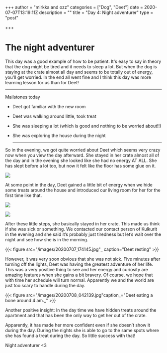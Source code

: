 +++
author = "mirkka and ozz"
categories = ["Dog", "Deet"]
date = 2020-07-07T13:19:11Z
description = ""
title = "Day 4: Night adventurer"
type = "post"

+++
# The night adventurer

This day was a good example of how to be patient. It's easy to say in theory that the dog might be tired and it needs to sleep a lot.  But when the dog is staying at the crate almost all day and seems to be totally out of energy, you'll get worried. In the end all went fine and I think this day was more learning lesson for us than for Deet!

***

Mailstones today

* Deet got familiar with the new room
* Deet was walking around little, took treat
* She was sleeping a lot (which is good and nothing to be worried about!!)
* She was exploring the house during the night

  ***

So in the evening, we got quite worried about Deet which seems very crazy now when you view the day afterward. She stayed in her crate almost all of the day and in the evening she looked like she had no energy AT ALL. She has slept before a lot too, but now it felt like the floor has some glue on it.

![](/images/whatsapp-image-2020-07-09-at-13-37-40.jpeg)

At some point in the day, Deet gained a little bit of energy when we hide some treats around the house and introduced our living room for her for the first time like that.

![](/images/whatsapp-image-2020-07-09-at-13-42-30.jpeg)

![](/images/20200707_153522.jpg)

After these little steps, she basically stayed in her crate. This made us think if she was sick or something. We contacted our contact person of Kulkurit in the evening and she said it’s probably just tiredness but let’s wait over the night and see how she is in the morning.

{{< figure src="/images/20200707_174145.jpg"_ caption="Deet resting" >}}

However, it was very soon obvious that she was not sick. Five minutes after turning off the lights, Deet was having the greatest adventure of her life. This was a very positive thing to see and her energy and curiosity are amazing features when she gains a bit bravery.  Of course, we hope that with time her schedule will turn normal. Apparently we and the world are just too scary to handle during the day.

{{< figure src="/images/20200708_042139.jpg"caption_="Deet eating a bone around 4 am._" >}}

Another positive insight: In the day time we have hidden treats around the apartment and that has been the only way to get her out of the crate.

Apparently, it has made her more confident even if she doesn’t show it during the day. During the nights she is able to go to the same spots where she has found a treat during the day. So little success with that!

Night adventurer <3